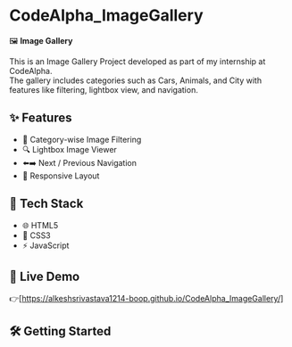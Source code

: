 # CodeAlpha_ImageGallery  

🖼️ **Image Gallery**  

This is an Image Gallery Project developed as part of my internship at CodeAlpha.  
The gallery includes categories such as Cars, Animals, and City with features like filtering, lightbox view, and navigation.  

## ✨ Features  
- 📂 Category-wise Image Filtering  
- 🔍 Lightbox Image Viewer  
- ⬅️➡️ Next / Previous Navigation  
- 🎨 Responsive Layout  

## 🎨 Tech Stack  
- 🌐 HTML5  
- 🎨 CSS3  
- ⚡ JavaScript  

## 🚀 Live Demo  
👉[https://alkeshsrivastava1214-boop.github.io/CodeAlpha_ImageGallery/]  

## 🛠️ Getting Started  


